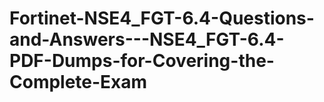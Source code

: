 # Fortinet-NSE4_FGT-6.4-Questions-and-Answers---NSE4_FGT-6.4-PDF-Dumps-for-Covering-the-Complete-Exam